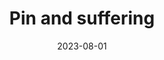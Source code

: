 ---
title: "Pin and suffering"
date: 2023-08-01
externalLink: https://fasterthanli.me/articles/pin-and-suffering
---